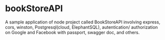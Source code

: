 # bookStoreAPI

A sample application of node project called BookStoreAPI involving express, cors, winston, Postgresql(cloud, ElephantSQL), autentication/ authorization on Google and Facebook with passport, swagger doc, and others.
